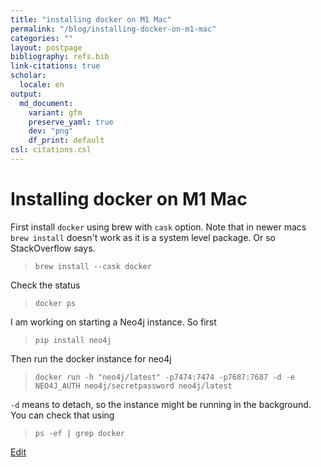 ```yaml
---
title: "installing docker on M1 Mac"
permalink: "/blog/installing-docker-on-m1-mac"
categories: ""
layout: postpage
bibliography: refs.bib
link-citations: true
scholar:
  locale: en
output:
  md_document:
    variant: gfm
    preserve_yaml: true
    dev: "png"
    df_print: default
csl: citations.csl
---
```


# Installing docker on M1 Mac

First install `docker` using brew with `cask` option. Note that in newer
macs `brew install` doesn't work as it is a system level package. Or so
StackOverflow says.

> `brew install --cask docker`

Check the status

> `docker ps`

I am working on starting a Neo4j instance. So first

> `pip install neo4j`

Then run the docker instance for neo4j

> `docker run -h "neo4j/latest" -p7474:7474 -p7687:7687 -d -e NEO4J_AUTH neo4j/secretpassword neo4j/latest`

`-d` means to detach, so the instance might be running in the
background. You can check that using

> `ps -ef | grep docker`

[Edit](https://github.com/rajiv256/rajiv256.github.io/edit/main/_posts/2025-06-26-installing-docker-on-m1-mac.md)
